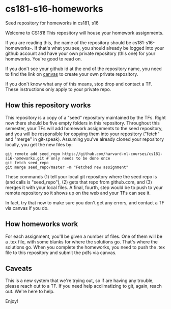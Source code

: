 # cs181-s16-homeworks
Seed repository for homeworks in cs181, s16

Welcome to CS181! This repository will house your homework assignments.

If you are reading this, the name of the repository should be cs181-s16-homeworks-<YOUR GITHUB ID>. If that's what you see, you should already be logged into your github account and have your own private repository (this one) for your homeworks. You're good to read on.

If you don't see your github id at the end of the repository name, you need to find the link on [canvas](https://canvas.harvard.edu/courses/9660/) to create your own private repository.

If you don't know what any of this means, stop drop and contact a TF. These instructions only apply to your private repo.

## How this repository works

This repository is a copy of a "seed" repository maintained by the TFs. Right now there should be five empty folders in this repository. Throughout this semester, your TFs will add homework assignments to the seed repository, and you will be responsible for copying them into your repository ("fetch" and "merge" in git-speak). Assuming you've already cloned your repository locally, you get the new files by:
```
git remote add seed_repo https://github.com/harvard-ml-courses/cs181-s16-homeworks.git # only needs to be done once
git fetch seed_repo
git merge seed_repo/master -m "Fetched new assignment"
```
These commands (1) tell your local git repository where the seed repo is (and calls is "seed_repo"), (2) gets that repo from github.com, and (3) merges it with your local files. A final, fourth, step would be to push to your remote repository so it shows up on the web and your TFs can see it.

In fact, try that now to make sure you don't get any errors, and contact a TF via canvas if you do.

## How homeworks work

For each assignment, you'll be given a number of files. One of them will be a .tex file, with some blanks for where the solutions go. That's where the solutions go. When you complete the homeworks, you need to push the .tex file to this repository and submit the pdfs via canvas.

## Caveats

This is a new system that we're trying out, so if are having any trouble, please reach out to a TF. If you need help acclimatizing to git, again, reach out. We're here to help.

Enjoy!
